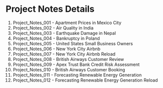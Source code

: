 # Project Notes Details
01. Project_Notes_001 - Apartment Prices in Mexico City
02. Project_Notes_002 - Air Quality in India
03. Project_Notes_003 - Earthquake Damage in Nepal
04. Project_Notes_004 - Bankruptcy in Poland
05. Project_Notes_005 - United States Small Business Owners
06. Project_Notes_006 - New York City Airbnb
07. Project_Notes_007 - New York City Airbnb Reload
08. Project_Notes_008 - British Airways Customer Review
09. Project_Notes_009 - Apex Trust Bank Credit Risk Assessment
10. Project_Notes_010 - British Airways Customer Booking
11. Project_Notes_011 - Forecasting Renewable Energy Generation
12. Project_Notes_012 - Forecasting Renewable Energy Generation Reload